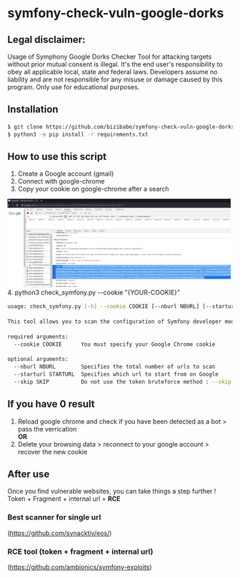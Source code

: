 # symfony-check-vuln-google-dorks

## Legal disclaimer:

Usage of Symphony Google Dorks Checker Tool for attacking targets without prior mutual consent is illegal. It's the end user's responsibility to obey all applicable local, state and federal laws. Developers assume no liability and are not responsible for any misuse or damage caused by this program. Only use for educational purposes.

## Installation

```bash
$ git clone https://github.com/bizibabe/symfony-check-vuln-google-dorks.git
$ python3 -m pip install -r requirements.txt
```

## How to use this script

1. Create a Google account (gmail)  
2. Connect with google-chrome 
3. Copy your cookie on google-chrome after a search  
<img src="cookie.png" width="500px">   
4. python3 check_symfony.py --cookie "{YOUR-COOKIE}"  

```bash
usage: check_symfony.py [-h] --cookie COOKIE [--nburl NBURL] [--starturl STARTURL] [--skip SKIP]

This tool allows you to scan the configuration of Symfony developer mode using Google Dorks

required arguments:
  --cookie COOKIE      You must specify your Google Chrome cookie

optional arguments:
  --nburl NBURL        Specifies the total number of urls to scan
  --starturl STARTURL  Specifies which url to start from on Google
  --skip SKIP          Do not use the token bruteforce method : --skip true

```

## If you have 0 result

1. Reload google chrome and check if you have been detected as a bot > pass the verrication  
__OR__
2. Delete your browsing data > reconnect to your google account > recover the new cookie  

## After use

Once you find vulnerable websites, you can take things a step further !  
Token + Fragment + internal url = __RCE__ 

### Best scanner for single url
(https://github.com/synacktiv/eos/)  

### RCE tool (token + fragment + internal url)
(https://github.com/ambionics/symfony-exploits)  

